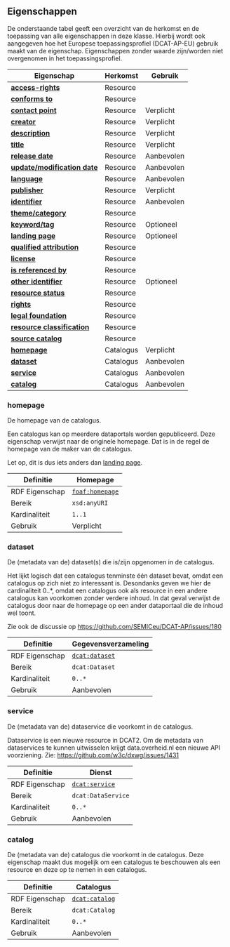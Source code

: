 ## Eigenschappen

De onderstaande tabel geeft een overzicht van de herkomst en de toepassing van alle eigenschappen in deze klasse. Hierbij wordt ook aangegeven hoe het Europese toepassingsprofiel (DCAT-AP-EU) gebruik maakt van de eigenschap. Eigenschappen zonder waarde zijn/worden niet overgenomen in het toepassingsprofiel.

| **Eigenschap**                                                       | Herkomst  | Gebruik    |
| -------------------------------------------------------------------- | --------- | ---------- |
| <a href="#access-rights">**access-rights**</a>                       | Resource  |            |
| <a href="#conforms-to">**conforms to**</a>                           | Resource  |            |
| <a href="#contact-point">**contact point**</a>                       | Resource  | Verplicht  |
| <a href="#creator">**creator**</a>                                   | Resource  | Verplicht  |
| <a href="#description">**description**</a>                           | Resource  | Verplicht  |
| <a href="#title-0">**title** </a>                                      | Resource  | Verplicht  |
| <a href="#release-date">**release date**                             | Resource  | Aanbevolen |
| <a href="#update-modification-date">**update/modification date**</a> | Resource  | Aanbevolen |
| <a href="#language">**language**  </a>                               | Resource  | Aanbevolen |
| <a href="#publisher">**publisher**    </a>                           | Resource  | Verplicht  |
| <a href="#identifier">**identifier** </a>                            | Resource  | Aanbevolen |
| <a href="#theme-category">**theme/category** </a>                    | Resource  |            |
| <a href="#keyword-tag">**keyword/tag**</a>                           | Resource  | Optioneel  |
| <a href="#landing-page">**landing page**</a>                         | Resource  | Optioneel  |
| <a href="#qualified-attribution">**qualified attribution**</a>       | Resource  |            |
| <a href="#license">**license** </a>                                  | Resource  |            |
| <a href="#is-referenced-by">**is referenced by**</a>                 | Resource  |            |
| <a href="#other-identifier">**other identifier**</a>                 | Resource  | Optioneel  |
| <a href="#resource-status">**resource status**</a>                   | Resource  |            |
| <a href="#rights">**rights**</a>                                     | Resource  |            |
| <a href="#legal-foundation">**legal foundation**</a>                 | Resource  |            |
| <a href="#resource-classification">**resource classification**</a>   | Resource  |            |
| <a href="#source-catalog">**source catalog** </a>                    | Resource  |            |
| <a href="#homepage">**homepage** </a>                                | Catalogus | Verplicht  |
| <a href="#dataset">**dataset**</a>                                   | Catalogus | Aanbevolen |
| <a href="#service">**service**</a>                                   | Catalogus | Aanbevolen |
| <a href="#catalog">**catalog**  </a>                                 | Catalogus | Aanbevolen |

### homepage

De homepage van de catalogus.

Een catalogus kan op meerdere dataportals worden gepubliceerd. Deze eigenschap verwijst naar de originele homepage. Dat is in de regel de homepage van de maker van de catalogus.

Let op, dit is dus iets anders dan <a href="#landing-page">landing page</a>.

| Definitie      | Homepage                                                                                    |
| -------------- | ------------------------------------------------------------------------------------------- |
| RDF Eigenschap | <a href="https://www.w3.org/TR/vocab-dcat-2/#Property:catalog_homepage">`foaf:homepage`</a> |
| Bereik         | `xsd:anyURI`                                                                                |
| Kardinaliteit  | `1..1`                                                                                      |
| Gebruik        | Verplicht                                                                                   |

### dataset

De (metadata van de) dataset(s) die is/zijn opgenomen in de catalogus.

Het lijkt logisch dat een catalogus tenminste één dataset bevat, omdat een catalogus op zich niet zo interessant is. Desondanks geven we hier de cardinaliteit 0..*, omdat een catalogus ook als resource in een andere catalogus kan voorkomen zonder verdere inhoud. In dat geval verwijst de catalogus door naar de homepage op een ander dataportaal die de inhoud wel toont.

Zie ook de discussie op https://github.com/SEMICeu/DCAT-AP/issues/180  

| Definitie      | Gegevensverzameling                                                                       |
| -------------- | ----------------------------------------------------------------------------------------- |
| RDF Eigenschap | <a href="https://www.w3.org/TR/vocab-dcat-2/#Property:catalog_dataset">`dcat:dataset`</a> |
| Bereik         | `dcat:Dataset`                                                                            |
| Kardinaliteit  | `0..*`                                                                                    |
| Gebruik        | Aanbevolen                                                                                |

### service  

De (metadata van de) dataservice die voorkomt in de catalogus.

Dataservice is een nieuwe resource in DCAT2. Om de metadata van dataservices te kunnen uitwisselen krijgt data.overheid.nl een nieuwe API voorziening.
Zie: https://github.com/w3c/dxwg/issues/1431

| Definitie      | Dienst                                                                                    |
| -------------- | ----------------------------------------------------------------------------------------- |
| RDF Eigenschap | <a href="https://www.w3.org/TR/vocab-dcat-2/#Property:catalog_service">`dcat:service`</a> |
| Bereik         | `dcat:DataService`                                                                        |
| Kardinaliteit  | `0..*`                                                                                    |
| Gebruik        | Aanbevolen                                                                                |

### catalog

De (metadata van de) catalogus die voorkomt in de catalogus. Deze eigenschap maakt dus mogelijk om een catalogus te beschouwen als een resource en deze op te nemen in een catalogus.

| Definitie      | Catalogus                                                                         |
| -------------- | --------------------------------------------------------------------------------- |
| RDF Eigenschap | <a href="https://www.w3.org/TR/vocab-dcat-2/#Property:catalog">`dcat:catalog`</a> |
| Bereik         | `dcat:Catalog`                                                                    |
| Kardinaliteit  | `0..*`                                                                            |
| Gebruik        | Aanbevolen                                                                        |




